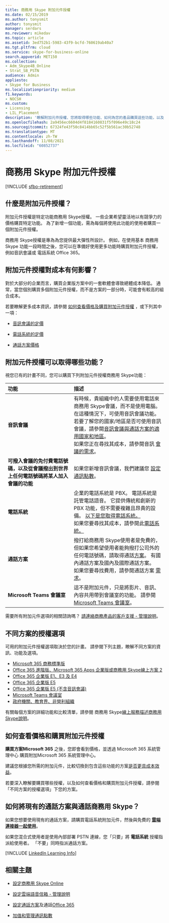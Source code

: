 ```yaml
---
title: 商務用 Skype 附加元件授權
ms.date: 02/15/2019
ms.author: tonysmit
author: tonysmit
manager: serdars
ms.reviewer: mikedav
ms.topic: article
ms.assetid: 3ed752b1-5983-43f9-bcfd-760619ab40a7
ms.tgt.pltfrm: cloud
ms.service: skype-for-business-online
search.appverid: MET150
ms.collection:
- Adm_Skype4B_Online
- Strat_SB_PSTN
audience: Admin
appliesto:
- Skype for Business
ms.localizationpriority: medium
f1.keywords:
- NOCSH
ms.custom:
- Licensing
- LIL_Placement
description: '瞭解附加元件授權、您將取得哪些功能、如何為您的產品購買這些功能，以及如何將現有的電信電信公司與附加元件一起使用。 您可以取得 Office 365、通訊點數、通話方案的價格和方案詳細資料。 '
ms.openlocfilehash: 2a9456ec6604d4f8184160831f5f096e49c18c24
ms.sourcegitcommit: 67324fe43f50c8414bb65c52f5b561ac30b52748
ms.translationtype: MT
ms.contentlocale: zh-TW
ms.lasthandoff: 11/08/2021
ms.locfileid: "60852737"
---
```

# <a name="skype-for-business-add-on-licensing"></a>商務用 Skype 附加元件授權

[!INCLUDE [sfbo-retirement](../../Hub/includes/sfbo-retirement.md)]

## <a name="what-are-add-on-licenses"></a>什麼是附加元件授權？

附加元件授權是特定功能商務用 Skype授權。 一些企業希望靈活地以有競爭力的價格購買特定功能。 為了新增一個功能，需為每個將使用此功能的使用者購買一個附加元件授權。

商務用 Skype授權是專為為您提供最大彈性所設計。 例如，在使用基本 商務用 Skype 功能一段時間之後，您可以在準備好使用更多功能時購買附加元件授權，例如音訊會議或 電話系統 Office 365。

## <a name="how-does-add-on-licensing-affect-cost"></a>附加元件授權對成本有何影響？

對於大部分的企業而言，購買企業版方案中的一套軟體會導致總體成本降低。 通常，當您個別購買多個附加元件授權，而不是方案的一部分時，可能會有較高的組合成本。

若要瞭解更多成本資訊，請參閱 [如何查看價格及購買附加元件授權](skype-for-business-and-microsoft-teams-add-on-licensing.md#bkmk_how) ，或下列其中一項：

- [音訊會議的定價](https://www.microsoft.com/microsoft-teams/audio-conferencing)

- [電話系統的定價](https://products.office.com/skype-for-business/phone-system)

- [通話方案價格](/microsoftteams/set-up-audio-conferencing-in-teams)

## <a name="what-features-can-i-get-with-add-on-licenses"></a>附加元件授權可以取得哪些功能？

視您已有的計畫不同，您可以購買下列附加元件授權商務用 Skype功能：


|功能 |描述 |
|:-----|:-----|
|**音訊會議**  |有時候，貴組織中的人需要使用電話來商務用 Skype會議，而不是使用電腦。 在這種情況下，可使用音訊會議功能。  <br/> 若要了解您的國家/地區是否可使用音訊會議，請參閱[音訊會議與通話方案的適用國家和地區](/microsoftteams/country-and-region-availability-for-audio-conferencing-and-calling-plans/country-and-region-availability-for-audio-conferencing-and-calling-plans)。 <br/> 如果您正在尋找其成本，請參閱音訊 [會議的需求](https://products.office.com/skype-for-business/audio-conferencing#requirements)。   |
|**可撥入會議的免付費電話號碼，以及從會議撥出到世界上任何電話號碼將某人加入會議的功能**  |如果您新增音訊會議，我們建議您 [設定通訊點數](/microsoftteams/set-up-communications-credits-for-your-organization)。  |
|**電話系統**  |企業的電話系統是 PBX。 電話系統是託管電話語音。 它提供傳統和創新的 PBX 功能，但不需要複雜且昂貴的設備。 [以下是您取得電話系統。](/MicrosoftTeams/here-s-what-you-get-with-phone-system)  <br/> 如果您要尋找其成本，請參閱此[電話系統。](https://products.office.com/skype-for-business/cloud-pbx#requirements)   |
|**通話方案**  |撥打給商務用 Skype使用者是免費的，但如果您希望使用者能夠撥打公司外的任何電話號碼，請取得通話[方案](/MicrosoftTeams/calling-plans-for-office-365)。 有國內通話方案及國內及國際通話方案。  <br/> 如果您要尋找費用，請參閱通話方案 [需求](https://products.office.com/skype-for-business/pstn-calling-plans#requirements)。   |
|**Microsoft Teams 會議室**  |這不是附加元件，只是將影片、音訊、內容共用帶到會議室的功能。 請參閱 [Microsoft Teams 會議室](/MicrosoftTeams/rooms/rooms-licensing)。   |

需要所有附加元件選項的相關諮詢嗎？ [請連絡商務產品的客戶支援 - 管理說明](https://support.office.com/article/32a17ca7-6fa0-4870-8a8d-e25ba4ccfd4b)。

## <a name="license-options-based-on-your-plan"></a>不同方案的授權選項

可用的附加元件授權選項取決於您的計畫。 請參閱下列主題，瞭解不同方案的資訊、功能及選項。

- [Microsoft 365 商務標準版](../skype-for-business-and-microsoft-teams-add-on-licensing/license-options-based-on-your-plan/office-365-business-premium-plan.md)
- [Office 365 進階版、Microsoft 365 Apps 企業版或商務用 Skype線上方案 2](../skype-for-business-and-microsoft-teams-add-on-licensing/license-options-based-on-your-plan/office-365-premium-pro-plus-or-business-online-plan.md)
- [Office 365 企業版 E1、E3 及 E4](../skype-for-business-and-microsoft-teams-add-on-licensing/license-options-based-on-your-plan/office-365-enterprise-e1-e3-e4.md)
- [Office 365 企業版 E5](../skype-for-business-and-microsoft-teams-add-on-licensing/license-options-based-on-your-plan/office-365-enterprise-e5-with-audio-conferencing.md)
- [Office 365 企業版 E5 (不含音訊會議)](../skype-for-business-and-microsoft-teams-add-on-licensing/license-options-based-on-your-plan/office-365-enterprise-e5-without-audio-conferencing.md)
- [Microsoft Teams 會議室](/MicrosoftTeams/rooms/rooms-licensing)
- [政府機關、教育界、非營利組織](../skype-for-business-and-microsoft-teams-add-on-licensing/license-options-based-on-your-plan/gov-edu-and-nonprofit-organizations.md)

有關每個方案的詳細功能和比較清單，請參閱 商務用 Skype[線上服務描述商務用 Skype說明](/office365/servicedescriptions/skype-for-business-online-service-description/skype-for-business-online-service-description)。

## <a name="how-to-see-prices-and-buy-add-on-licenses"></a>如何查看價格和購買附加元件授權
<a name="bkmk_how"> </a>

 **購買方案Microsoft 365** 之後，您即會看到價格，並透過 Microsoft 365 系統管理中心 購買附加Microsoft 365 系統管理中心。

建議您根據您所需的附加元件，比較切換到包含這些功能的方案[是否更具成本效益](https://go.microsoft.com/fwlink/?linkid=844053)。

若要深入瞭解要購買哪些授權，以及如何查看價格和購買附加元件授權，請參閱「不同方案的授權選項」下您的方案。

## <a name="how-do-i-use-my-existing-calling-plans-with-skype-for-business"></a>如何將現有的通話方案與通話商務用 Skype？
<a name="bkmk_existing"></a>

如果您想要使用現有的通話方案，請購買電話系統附加元件，然後與免費的 **[雲端連接器一起使用](../../SfbServer/skype-for-business-hybrid-solutions/plan-your-phone-system-cloud-pbx-solution/plan-skype-for-business-cloud-connector-edition.md)**。

如果您混合式使用者是使用內部部署 PSTN 連線，您「只要」將 **電話系統** 授權指派給使用者。 「不要」同時指派通話方案。

[!INCLUDE [LinkedIn Learning Info](../../common/office/linkedin-learning-info.md)]

## <a name="related-topics"></a>相關主題

- [設定商務用 Skype Online](../set-up-skype-for-business-online/set-up-skype-for-business-online.md)
    
- [設定雲端語音信箱 - 管理說明](/microsoftteams/set-up-phone-system-voicemail)
    
- [設定通話方案](/microsoftteams/set-up-calling-plans)及通話[Office 365](/MicrosoftTeams/calling-plans-for-office-365)
    
- [加值和管理通訊點數](/microsoftteams/add-funds-and-manage-communications-credits)
